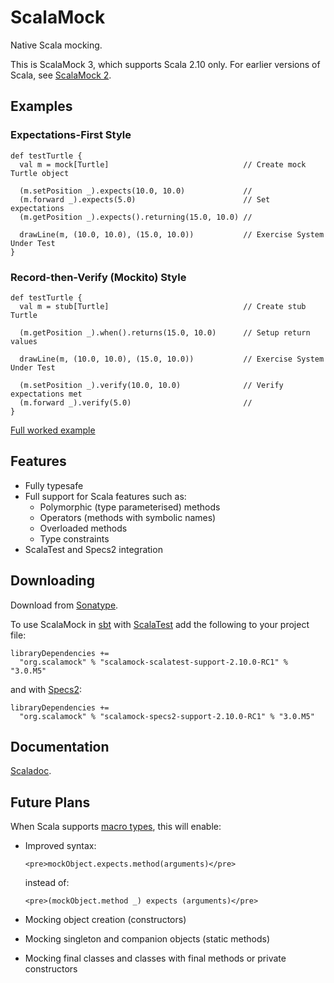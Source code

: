 # ScalaMock

Native Scala mocking.

This is ScalaMock 3, which supports Scala 2.10 only. For earlier versions of Scala, see [ScalaMock 2](https://github.com/paulbutcher/ScalaMock/tree/ScalaMock2).

## Examples

### Expectations-First Style

    def testTurtle {
      val m = mock[Turtle]                              // Create mock Turtle object
    
      (m.setPosition _).expects(10.0, 10.0)             //
      (m.forward _).expects(5.0)                        // Set expectations
      (m.getPosition _).expects().returning(15.0, 10.0) // 
    
      drawLine(m, (10.0, 10.0), (15.0, 10.0))           // Exercise System Under Test
    }

### Record-then-Verify (Mockito) Style

    def testTurtle {
      val m = stub[Turtle]                              // Create stub Turtle
      
      (m.getPosition _).when().returns(15.0, 10.0)      // Setup return values
    
      drawLine(m, (10.0, 10.0), (15.0, 10.0))           // Exercise System Under Test
    
      (m.setPosition _).verify(10.0, 10.0)              // Verify expectations met
      (m.forward _).verify(5.0)                         //
    }

[Full worked example](http://www.paulbutcher.com/2012/10/scalamock3-step-by-step/)

## Features

* Fully typesafe
* Full support for Scala features such as:
  * Polymorphic (type parameterised) methods
  * Operators (methods with symbolic names)
  * Overloaded methods
  * Type constraints
* ScalaTest and Specs2 integration

## Downloading

Download from [Sonatype](https://oss.sonatype.org/content/repositories/releases/org/scalamock/).

To use ScalaMock in [sbt](http://www.scala-sbt.org/) with [ScalaTest](http://www.scalatest.org/) add the following to your project file:

    libraryDependencies +=
      "org.scalamock" % "scalamock-scalatest-support-2.10.0-RC1" % "3.0.M5"

and with [Specs2](http://etorreborre.github.com/specs2/):

    libraryDependencies +=
      "org.scalamock" % "scalamock-specs2-support-2.10.0-RC1" % "3.0.M5"

## Documentation

[Scaladoc](http://scalamock.org/api/index.html#org.scalamock.package).

## Future Plans

When Scala supports [macro types](http://scalamacros.org/future.html), this will enable:

* Improved syntax:

      <pre>mockObject.expects.method(arguments)</pre>

  instead of:

      <pre>(mockObject.method _) expects (arguments)</pre>

* Mocking object creation (constructors)
* Mocking singleton and companion objects (static methods)
* Mocking final classes and classes with final methods or private constructors
